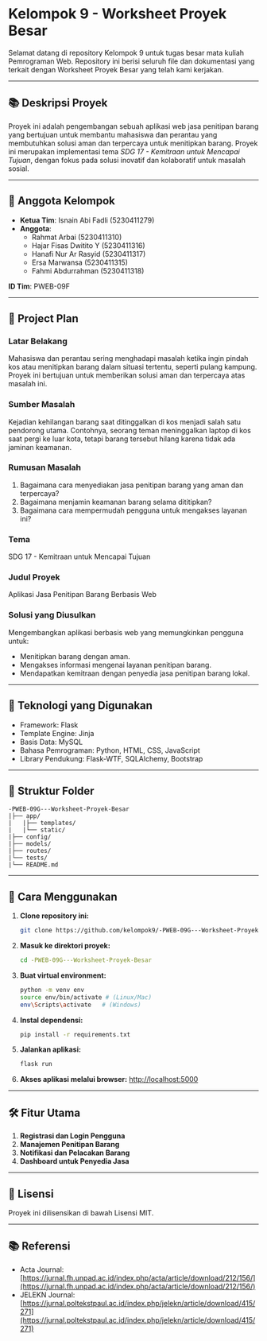 # Kelompok 9 - Worksheet Proyek Besar

Selamat datang di repository Kelompok 9 untuk tugas besar mata kuliah Pemrograman Web. Repository ini berisi seluruh file dan dokumentasi yang terkait dengan Worksheet Proyek Besar yang telah kami kerjakan.

---

## 📚 Deskripsi Proyek
Proyek ini adalah pengembangan sebuah aplikasi web jasa penitipan barang yang bertujuan untuk membantu mahasiswa dan perantau yang membutuhkan solusi aman dan terpercaya untuk menitipkan barang. Proyek ini merupakan implementasi tema *SDG 17 - Kemitraan untuk Mencapai Tujuan*, dengan fokus pada solusi inovatif dan kolaboratif untuk masalah sosial.

---

## 👥 Anggota Kelompok
- **Ketua Tim**: Isnain Abi Fadli (5230411279)
- **Anggota**:
  - Rahmat Arbai (5230411310)
  - Hajar Fisas Dwitito Y (5230411316)
  - Hanafi Nur Ar Rasyid (5230411317)
  - Ersa Marwansa (5230411315)
  - Fahmi Abdurrahman (5230411318)

**ID Tim**: PWEB-09F

---

## 📐 Project Plan

### **Latar Belakang**
Mahasiswa dan perantau sering menghadapi masalah ketika ingin pindah kos atau menitipkan barang dalam situasi tertentu, seperti pulang kampung. Proyek ini bertujuan untuk memberikan solusi aman dan terpercaya atas masalah ini.

### **Sumber Masalah**
Kejadian kehilangan barang saat ditinggalkan di kos menjadi salah satu pendorong utama. Contohnya, seorang teman meninggalkan laptop di kos saat pergi ke luar kota, tetapi barang tersebut hilang karena tidak ada jaminan keamanan.

### **Rumusan Masalah**
1. Bagaimana cara menyediakan jasa penitipan barang yang aman dan terpercaya?
2. Bagaimana menjamin keamanan barang selama dititipkan?
3. Bagaimana cara mempermudah pengguna untuk mengakses layanan ini?

### **Tema**
SDG 17 - Kemitraan untuk Mencapai Tujuan

### **Judul Proyek**
Aplikasi Jasa Penitipan Barang Berbasis Web

### **Solusi yang Diusulkan**
Mengembangkan aplikasi berbasis web yang memungkinkan pengguna untuk:
- Menitipkan barang dengan aman.
- Mengakses informasi mengenai layanan penitipan barang.
- Mendapatkan kemitraan dengan penyedia jasa penitipan barang lokal.

---

## 🚀 Teknologi yang Digunakan
- Framework: Flask
- Template Engine: Jinja
- Basis Data: MySQL
- Bahasa Pemrograman: Python, HTML, CSS, JavaScript
- Library Pendukung: Flask-WTF, SQLAlchemy, Bootstrap

---

## 📂 Struktur Folder
```
-PWEB-09G---Worksheet-Proyek-Besar
|├── app/
|   |├── templates/
|   |└── static/
|├── config/
|├── models/
|├── routes/
|└── tests/
|└── README.md
```

---

## 🔧 Cara Menggunakan

1. **Clone repository ini:**
   ```bash
   git clone https://github.com/kelompok9/-PWEB-09G---Worksheet-Proyek-Besar.git
   ```

2. **Masuk ke direktori proyek:**
   ```bash
   cd -PWEB-09G---Worksheet-Proyek-Besar
   ```

3. **Buat virtual environment:**
   ```bash
   python -m venv env
   source env/bin/activate # (Linux/Mac)
   env\Scripts\activate   # (Windows)
   ```

4. **Instal dependensi:**
   ```bash
   pip install -r requirements.txt
   ```

5. **Jalankan aplikasi:**
   ```bash
   flask run
   ```

6. **Akses aplikasi melalui browser:**
   [http://localhost:5000](http://localhost:5000)

---

## 🛠 Fitur Utama
1. **Registrasi dan Login Pengguna**
2. **Manajemen Penitipan Barang**
3. **Notifikasi dan Pelacakan Barang**
4. **Dashboard untuk Penyedia Jasa**

---

## 📜 Lisensi
Proyek ini dilisensikan di bawah Lisensi MIT.

---

## 📚 Referensi
- Acta Journal: [https://jurnal.fh.unpad.ac.id/index.php/acta/article/download/212/156/](https://jurnal.fh.unpad.ac.id/index.php/acta/article/download/212/156/)
- JELEKN Journal: [https://jurnal.poltekstpaul.ac.id/index.php/jelekn/article/download/415/271](https://jurnal.poltekstpaul.ac.id/index.php/jelekn/article/download/415/271)


